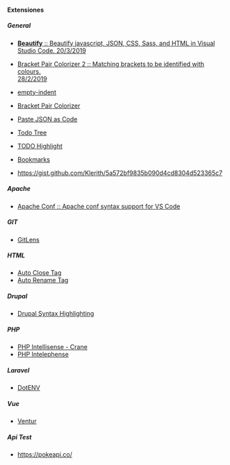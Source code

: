 #### Extensiones
##### General
* [__Beautify__ :: Beautify javascript, JSON, CSS, Sass, and HTML in Visual Studio Code. 20/3/2019](https://marketplace.visualstudio.com/items?itemName=HookyQR.beautify)
* [Bracket Pair Colorizer 2 :: Matching brackets to be identified with colours. 	
28/2/2019](https://marketplace.visualstudio.com/items?itemName=CoenraadS.bracket-pair-colorizer-2)  
* [empty-indent](https://marketplace.visualstudio.com/items?itemName=DmitryDorofeev.empty-indent)
* [Bracket Pair Colorizer](https://marketplace.visualstudio.com/items?itemName=CoenraadS.bracket-pair-colorizer)  
* [Paste JSON as Code](https://marketplace.visualstudio.com/items?itemName=quicktype.quicktype)  
* [Todo Tree](https://marketplace.visualstudio.com/items?itemName=Gruntfuggly.todo-tree)  
* [TODO Highlight](https://marketplace.visualstudio.com/items?itemName=wayou.vscode-todo-highlight)
* [Bookmarks](https://marketplace.visualstudio.com/items?itemName=alefragnani.Bookmarks)  


* https://gist.github.com/Klerith/5a572bf9835b090d4cd8304d523365c7  

##### Apache
* [Apache Conf :: Apache conf syntax support for VS Code](https://marketplace.visualstudio.com/items?itemName=mrmlnc.vscode-apache)
##### GIT
* [GitLens](https://gitlens.amod.io/)  
##### HTML
* [Auto Close Tag](https://marketplace.visualstudio.com/items?itemName=formulahendry.auto-close-tag)
* [Auto Rename Tag](https://marketplace.visualstudio.com/items?itemName=formulahendry.auto-rename-tag)
##### Drupal
* [Drupal Syntax Highlighting](https://marketplace.visualstudio.com/items?itemName=marcostazi.VS-code-drupal)
##### PHP
* [PHP Intellisense - Crane](https://marketplace.visualstudio.com/items?itemName=HvyIndustries.crane)  
* [PHP Intelephense](https://marketplace.visualstudio.com/items?itemName=bmewburn.vscode-intelephense-client)  
##### Laravel
* [DotENV](https://marketplace.visualstudio.com/items?itemName=mikestead.dotenv)  
##### Vue
* [Ventur](https://marketplace.visualstudio.com/items?itemName=octref.vetur)
##### Api Test  
* https://pokeapi.co/  
